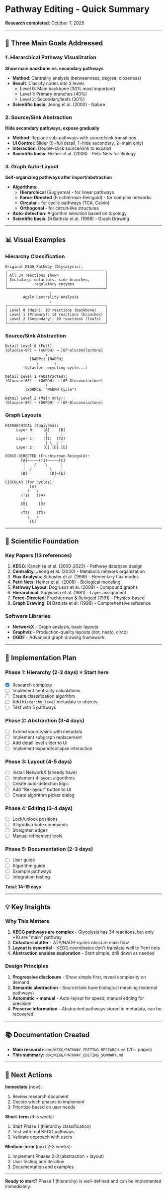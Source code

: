 # Pathway Editing - Quick Summary

**Research completed**: October 7, 2025

---

## 🎯 Three Main Goals Addressed

### 1. **Hierarchical Pathway Visualization**
**Show main backbone vs. secondary pathways**

- **Method**: Centrality analysis (betweenness, degree, closeness)
- **Result**: Classify nodes into 3 levels
  - Level 0: Main backbone (30% most important)
  - Level 1: Primary branches (40%)
  - Level 2: Secondary/leafs (30%)
- **Scientific basis**: Jeong et al. (2000) - Nature

### 2. **Source/Sink Abstraction**
**Hide secondary pathways, expose gradually**

- **Method**: Replace sub-pathways with source/sink transitions
- **UI Control**: Slider (0=full detail, 1=hide secondary, 2=main only)
- **Interaction**: Double-click source/sink to expand
- **Scientific basis**: Heiner et al. (2008) - Petri Nets for Biology

### 3. **Graph Auto-Layout**
**Self-organizing pathways after import/abstraction**

- **Algorithms**:
  - **Hierarchical** (Sugiyama) - for linear pathways
  - **Force-Directed** (Fruchterman-Reingold) - for complex networks
  - **Circular** - for cyclic pathways (TCA, Calvin)
  - **Orthogonal** - for circuit-like structures
- **Auto-detection**: Algorithm selection based on topology
- **Scientific basis**: Di Battista et al. (1998) - Graph Drawing

---

## 📊 Visual Examples

### Hierarchy Classification

```
Original KEGG Pathway (Glycolysis):
┌────────────────────────────────────────────┐
│ All 34 reactions shown                     │
│ Including: cofactors, side branches,       │
│            regulatory enzymes              │
└────────────────────────────────────────────┘
                    ↓
        Apply Centrality Analysis
                    ↓
┌────────────────────────────────────────────┐
│ Level 0 (Main): 10 reactions (backbone)    │
│ Level 1 (Primary): 14 reactions (branches) │
│ Level 2 (Secondary): 10 reactions (leafs)  │
└────────────────────────────────────────────┘
```

### Source/Sink Abstraction

```
Detail Level 0 (Full):
[Glucose-6P] → (G6PDH) → [6P-Gluconolactone]
                  ↓
           [NADP+] [NADPH]
              ↓       ↑
        (Cofactor recycling cycle...)
        
Detail Level 1 (Abstracted):
[Glucose-6P] → (G6PDH) → [6P-Gluconolactone]
                  ↑
         (SOURCE: "NADPH Cycle")
         
Detail Level 2 (Main only):
[Glucose-6P] → (G6PDH) → [6P-Gluconolactone]
```

### Graph Layouts

```
HIERARCHICAL (Sugiyama):
     Layer 0:    [A]    [B]
                  │      │
     Layer 1:    (T1)  (T2)
                  │ \  / │
     Layer 2:    [C] [D] [E]

FORCE-DIRECTED (Fruchterman-Reingold):
       [A]─────(T1)─────[C]
        │    /    \      │
        │  /        \    │
       [B]          [D]─[E]
       
CIRCULAR (for cycles):
           [A]
          /   \
       (T1)   (T4)
        |       |
       [B]     [D]
        |       |
       (T2)   (T3)
          \   /
           [C]
```

---

## 🔬 Scientific Foundation

### Key Papers (13 references)

1. **KEGG**: Kanehisa et al. (2000-2023) - Pathway database design
2. **Centrality**: Jeong et al. (2000) - Metabolic network organization
3. **Flux Analysis**: Schuster et al. (1999) - Elementary flux modes
4. **Petri Nets**: Heiner et al. (2008) - Biological modeling
5. **Pathway Layout**: Dogrusoz et al. (2009) - Compound graphs
6. **Hierarchical**: Sugiyama et al. (1981) - Layer assignment
7. **Force-Directed**: Fruchterman & Reingold (1991) - Physics-based
8. **Graph Drawing**: Di Battista et al. (1998) - Comprehensive reference

### Software Libraries

- **NetworkX** - Graph analysis, basic layouts
- **Graphviz** - Production-quality layouts (dot, neato, circo)
- **OGDF** - Advanced graph drawing framework

---

## 🚀 Implementation Plan

### Phase 1: Hierarchy (2-3 days) ⭐ **Start here**
- [x] Research complete
- [ ] Implement centrality calculations
- [ ] Create classification algorithm
- [ ] Add `hierarchy_level` metadata to objects
- [ ] Test with 5 pathways

### Phase 2: Abstraction (3-4 days)
- [ ] Extend source/sink with metadata
- [ ] Implement subgraph replacement
- [ ] Add detail level slider to UI
- [ ] Implement expand/collapse interaction

### Phase 3: Layout (4-5 days)
- [ ] Install NetworkX (already have)
- [ ] Implement 4 layout algorithms
- [ ] Create auto-detection logic
- [ ] Add "Re-layout" button to UI
- [ ] Create algorithm picker dialog

### Phase 4: Editing (3-4 days)
- [ ] Lock/unlock positions
- [ ] Align/distribute commands
- [ ] Straighten edges
- [ ] Manual refinement tools

### Phase 5: Documentation (2-3 days)
- [ ] User guide
- [ ] Algorithm guide
- [ ] Example pathways
- [ ] Integration testing

**Total: 14-19 days**

---

## 💡 Key Insights

### Why This Matters

1. **KEGG pathways are complex** - Glycolysis has 34 reactions, but only ~10 are "main" pathway
2. **Cofactors clutter** - ATP/NADH cycles obscure main flow
3. **Layout is essential** - KEGG coordinates don't translate well to Petri nets
4. **Abstraction enables exploration** - Start simple, drill down as needed

### Design Principles

1. **Progressive disclosure** - Show simple first, reveal complexity on demand
2. **Semantic abstraction** - Source/sink have biological meaning (external pathways)
3. **Automatic + manual** - Auto-layout for speed, manual editing for precision
4. **Preserve information** - Abstracted pathways stored in metadata, can be recovered

---

## 📚 Documentation Created

- **Main research**: `doc/KEGG/PATHWAY_EDITING_RESEARCH.md` (20+ pages)
- **This summary**: `doc/KEGG/PATHWAY_EDITING_SUMMARY.md`

---

## 🎯 Next Actions

**Immediate** (now):
1. Review research document
2. Decide which phases to implement
3. Prioritize based on user needs

**Short-term** (this week):
1. Start Phase 1 (hierarchy classification)
2. Test with real KEGG pathways
3. Validate approach with users

**Medium-term** (next 2-3 weeks):
1. Implement Phases 2-3 (abstraction + layout)
2. User testing and iteration
3. Documentation and examples

---

**Ready to start?** Phase 1 (hierarchy) is well-defined and can be implemented immediately.
